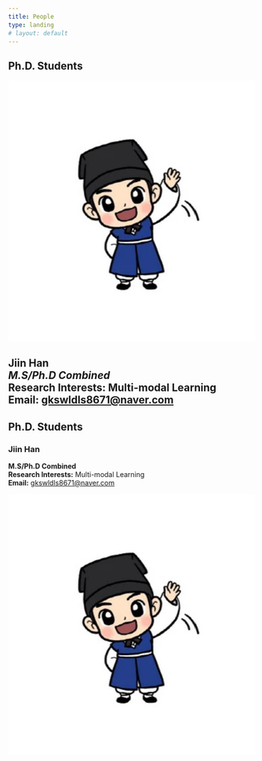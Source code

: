 ```yaml
---
title: People
type: landing
# layout: default
---
```





## Ph.D. Students

![Jiin Han](/content/authors/jiinhan/avatar.jpg)

**Jiin Han**  
*M.S/Ph.D Combined*  
**Research Interests:** Multi-modal Learning  
**Email:** gkswldls8671@naver.com  
---

## Ph.D. Students

### Jiin Han
**M.S/Ph.D Combined**  
**Research Interests:** Multi-modal Learning  
**Email:** [gkswldls8671@naver.com](mailto:gkswldls8671@naver.com)

![Student Image](/content/authors/jiinhan/avatar.jpg)